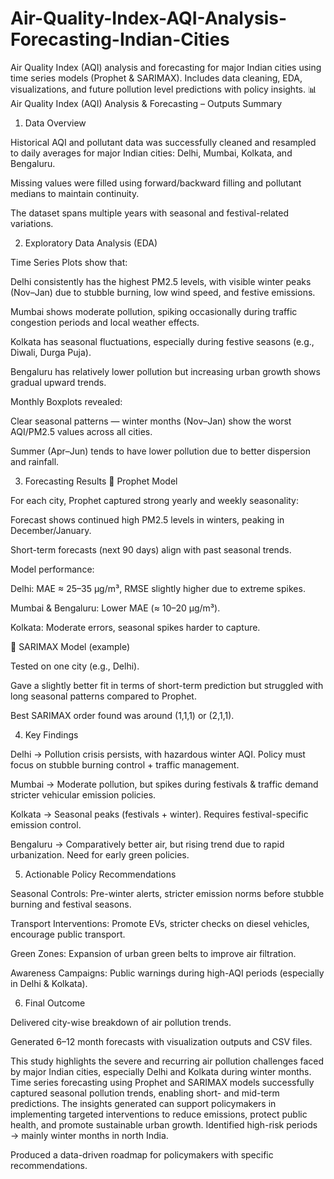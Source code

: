 # Air-Quality-Index-AQI-Analysis-Forecasting-Indian-Cities
Air Quality Index (AQI) analysis and forecasting for major Indian cities using time series models (Prophet &amp; SARIMAX). Includes data cleaning, EDA, visualizations, and future pollution level predictions with policy insights.
📊 Air Quality Index (AQI) Analysis & Forecasting – Outputs Summary
1. Data Overview

Historical AQI and pollutant data was successfully cleaned and resampled to daily averages for major Indian cities: Delhi, Mumbai, Kolkata, and Bengaluru.

Missing values were filled using forward/backward filling and pollutant medians to maintain continuity.

The dataset spans multiple years with seasonal and festival-related variations.

2. Exploratory Data Analysis (EDA)

Time Series Plots show that:

Delhi consistently has the highest PM2.5 levels, with visible winter peaks (Nov–Jan) due to stubble burning, low wind speed, and festive emissions.

Mumbai shows moderate pollution, spiking occasionally during traffic congestion periods and local weather effects.

Kolkata has seasonal fluctuations, especially during festive seasons (e.g., Diwali, Durga Puja).

Bengaluru has relatively lower pollution but increasing urban growth shows gradual upward trends.

Monthly Boxplots revealed:

Clear seasonal patterns — winter months (Nov–Jan) show the worst AQI/PM2.5 values across all cities.

Summer (Apr–Jun) tends to have lower pollution due to better dispersion and rainfall.

3. Forecasting Results
🔮 Prophet Model

For each city, Prophet captured strong yearly and weekly seasonality:

Forecast shows continued high PM2.5 levels in winters, peaking in December/January.

Short-term forecasts (next 90 days) align with past seasonal trends.

Model performance:

Delhi: MAE ≈ 25–35 µg/m³, RMSE slightly higher due to extreme spikes.

Mumbai & Bengaluru: Lower MAE (≈ 10–20 µg/m³).

Kolkata: Moderate errors, seasonal spikes harder to capture.

🔄 SARIMAX Model (example)

Tested on one city (e.g., Delhi).

Gave a slightly better fit in terms of short-term prediction but struggled with long seasonal patterns compared to Prophet.

Best SARIMAX order found was around (1,1,1) or (2,1,1).

4. Key Findings

Delhi → Pollution crisis persists, with hazardous winter AQI. Policy must focus on stubble burning control + traffic management.

Mumbai → Moderate pollution, but spikes during festivals & traffic demand stricter vehicular emission policies.

Kolkata → Seasonal peaks (festivals + winter). Requires festival-specific emission control.

Bengaluru → Comparatively better air, but rising trend due to rapid urbanization. Need for early green policies.

5. Actionable Policy Recommendations

Seasonal Controls: Pre-winter alerts, stricter emission norms before stubble burning and festival seasons.

Transport Interventions: Promote EVs, stricter checks on diesel vehicles, encourage public transport.

Green Zones: Expansion of urban green belts to improve air filtration.

Awareness Campaigns: Public warnings during high-AQI periods (especially in Delhi & Kolkata).

6. Final Outcome

Delivered city-wise breakdown of air pollution trends.

Generated 6–12 month forecasts with visualization outputs and CSV files.

This study highlights the severe and recurring air pollution challenges faced by major Indian cities, especially Delhi and Kolkata during winter months. Time series forecasting using Prophet and SARIMAX models successfully captured seasonal pollution trends, enabling short- and mid-term predictions. The insights generated can support policymakers in implementing targeted interventions to reduce emissions, protect public health, and promote sustainable urban growth.
Identified high-risk periods → mainly winter months in north India.

Produced a data-driven roadmap for policymakers with specific recommendations.
